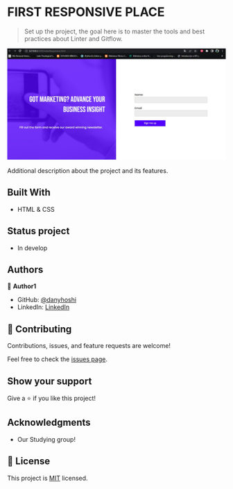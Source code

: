 # FIRST RESPONSIVE PLACE

> Set up the project, the goal here is to master the tools and best practices about Linter and Gitflow.

![screenshot](./imageCapture.jpg)

Additional description about the project and its features.

## Built With

- HTML & CSS

## Status project

- In develop

## Authors

👤 **Author1**

- GitHub: [@danyhoshi](https://github.com/danyhoshi)
- LinkedIn: [LinkedIn](https://www.linkedin.com/in/daniela-gonz%C3%A1lez-ba16a556/)

## 🤝 Contributing

Contributions, issues, and feature requests are welcome!

Feel free to check the [issues page](../../issues/).

## Show your support

Give a ⭐️ if you like this project!

## Acknowledgments

- Our Studying group!

## 📝 License

This project is [MIT](./MIT.md) licensed.
